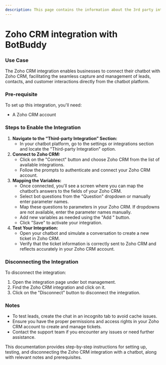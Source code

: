 ```yaml
---
description: This page contains the information about the 3rd party integrations.
---
```


# Zoho CRM integration with BotBuddy

### Use Case

The Zoho CRM integration enables businesses to connect their chatbot with Zoho CRM, facilitating the seamless capture and management of leads, contacts, and customer interactions directly from the chatbot platform.

### Pre-requisite

To set up this integration, you'll need:

* A Zoho CRM account

### Steps to Enable the Integration

1. **Navigate to the “Third-party Integration” Section:**
   * In your chatbot platform, go to the settings or integrations section and locate the "Third-party Integration" option.
2. **Connect to Zoho CRM:**
   * Click on the "Connect" button and choose Zoho CRM from the list of available integrations.
   * Follow the prompts to authenticate and connect your Zoho CRM account.
3. **Mapping the Variables:**
   * Once connected, you'll see a screen where you can map the chatbot’s answers to the fields of your Zoho CRM.
   * Select bot questions from the "Question" dropdown or manually enter parameter names.
   * Map these questions to parameters in your Zoho CRM. If dropdowns are not available, enter the parameter names manually.
   * Add new variables as needed using the "Add " button.
   * Click "Save" to activate your integration.
4. **Test Your Integration:**
   * Open your chatbot and simulate a conversation to create a new ticket in Zoho CRM.
   * Verify that the ticket information is correctly sent to Zoho CRM and reflects accurately in your Zoho CRM account.

### Disconnecting the Integration

To disconnect the integration:

1. Open the integration page under bot management.
2. Find the Zoho CRM integration and click on it.
3. Click on the "Disconnect" button to disconnect the integration.

### Notes

* To test leads, create the chat in an incognito tab to avoid cache issues.
* Ensure you have the proper permissions and access rights in your Zoho CRM account to create and manage tickets.
* Contact the support team if you encounter any issues or need further assistance.

This documentation provides step-by-step instructions for setting up, testing, and disconnecting the Zoho CRM integration with a chatbot, along with relevant notes and prerequisites.
